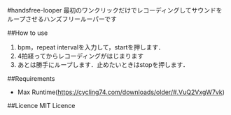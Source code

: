 #handsfree-looper
最初のワンクリックだけでレコーディングしてサウンドをループさせるハンズフリールーパーです

##How to use
1. bpm，repeat intervalを入力して，startを押します．
1. 4拍経ってからレコーディングがはじまります
1. あとは勝手にループします．止めたいときはstopを押します．

##Requirements
- Max Runtime(https://cycling74.com/downloads/older/#.VuQ2VxgW7vk)

##Licence
MIT Licence
